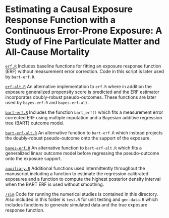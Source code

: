 # Estimating a Causal Exposure Response Function with a Continuous Error-Prone Exposure: A Study of Fine Particulate Matter and All-Cause Mortality 

[`erf.R`](https://github.com/kevjosey/causal-me/tree/master/erf.R) Includes baseline functions for fitting an exposure response function (ERF) without measurement error correction. Code in this script is later used by `bart-erf.R`.

[`erf-alt.R`](https://github.com/kevjosey/causal-me/tree/master/erf-alt.R) An alternative implementation to `erf.R` where in addition the exposure generalized propensity score is predicted and the ERF estimator incorporates doubly-robust pseudo-outcomes. These functions are later used by `bayes-erf.R` and `bayes-erf-alt`.

[`bart-erf.R`](https://github.com/kevjosey/causal-me/tree/master/bart-erf.R) Includes the function `bart_erf()` which fits a measurement error corrected ERF using multiple imputation and a Bayesian additive regression tree (BART) outcome model.

[`bart-erf-alt.R`](https://github.com/kevjosey/causal-me/tree/master/bart-erf-alt.R) An alternative function to `bart-erf.R` which instead projects the doubly-robust pseudo-outcome onto the support of the exposure.

[`bayes-erf.R`](https://github.com/kevjosey/causal-me/tree/master/bayes-erf.R) An alternative function to `bart-erf-alt.R` which fits a generalized linear outcome model before regressing the pseudo-outcome onto the exposure support.

[`auxiliary.R`](https://github.com/kevjosey/causal-me/tree/master/auxiliary.R) Additional functions used intermittently throughout the manuscript including a function to estimate the regression calibrated exposures and a function to compute the highest posterior density interval when the BART ERF is used without smoothing.

[`/sim`](https://github.com/kevjosey/causal-me/tree/master/sim) Code for running the numerical studies is contained in this directory. Also included in this folder is `test.R` for unit testing and `gen-data.R` which includes functions to generate simulated data and the true exposure response function.
